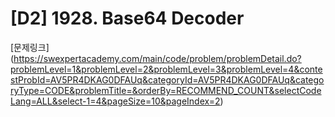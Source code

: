 # [D2] 1928. Base64 Decoder  
[문제링크] (https://swexpertacademy.com/main/code/problem/problemDetail.do?problemLevel=1&problemLevel=2&problemLevel=3&problemLevel=4&contestProbId=AV5PR4DKAG0DFAUq&categoryId=AV5PR4DKAG0DFAUq&categoryType=CODE&problemTitle=&orderBy=RECOMMEND_COUNT&selectCodeLang=ALL&select-1=4&pageSize=10&pageIndex=2)
